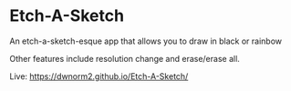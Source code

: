 # Etch-A-Sketch

An etch-a-sketch-esque app that allows you to draw in black or rainbow

Other features include resolution change and erase/erase all.

Live: https://dwnorm2.github.io/Etch-A-Sketch/
